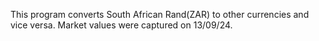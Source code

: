 This program converts South African Rand(ZAR) to other currencies and vice versa. Market values were captured on 13/09/24.
